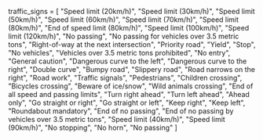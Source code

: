 traffic_signs = [
    "Speed limit (20km/h)",
    "Speed limit (30km/h)",
    "Speed limit (50km/h)",
    "Speed limit (60km/h)",
    "Speed limit (70km/h)",
    "Speed limit (80km/h)",
    "End of speed limit (80km/h)",
    "Speed limit (100km/h)",
    "Speed limit (120km/h)",
    "No passing",
    "No passing for vehicles over 3.5 metric tons",
    "Right-of-way at the next intersection",
    "Priority road",
    "Yield",
    "Stop",
    "No vehicles",
    "Vehicles over 3.5 metric tons prohibited",
    "No entry",
    "General caution",
    "Dangerous curve to the left",
    "Dangerous curve to the right",
    "Double curve",
    "Bumpy road",
    "Slippery road",
    "Road narrows on the right",
    "Road work",
    "Traffic signals",
    "Pedestrians",
    "Children crossing",
    "Bicycles crossing",
    "Beware of ice/snow",
    "Wild animals crossing",
    "End of all speed and passing limits",
    "Turn right ahead",
    "Turn left ahead",
    "Ahead only",
    "Go straight or right",
    "Go straight or left",
    "Keep right",
    "Keep left",
    "Roundabout mandatory",
    "End of no passing",
    "End of no passing by vehicles over 3.5 metric tons",
    "Speed limit (40km/h)",
    "Speed limit (90km/h)",
    "No stopping",
    "No horn",
    "No passing"
]
